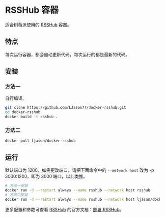 # RSSHub 容器 #

适合树莓派使用的 [RSSHub](https://github.com/DIYgod/RSSHub "万物皆可 RSS") 容器。

## 特点 ##

每次运行容器，都会自动更新代码，每次运行的都是最新的代码。

## 安装 ##

### 方法一 ###

自行编译。

```bash
git clone https://github.com/LJason77/docker-rsshub.git
cd docker-rsshub
docker build -t rsshub .
```

### 方法二 ###

```bash
docker pull ljason/docker-rsshub
```

## 运行 ##

默认端口为 1200，如需更改端口，请把下面命令中的 `--network host` 改为 -p 3000:1200，即为 3000 端口，以此类推。

```bash
# 方法一安装
docker run -d --restart always --name rsshub --network host rsshub
# 方法二安装
docker run -d --restart always --name rsshub --network host ljason/docker-rsshub
```

更多配置和参数可查看 [RSSHub](https://github.com/DIYgod/RSSHub "万物皆可 RSS") 的官方文档：[部署 RSSHub](https://docs.rsshub.app/install/#配置)。